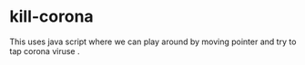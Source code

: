# kill-corona

This uses java script where we can play around by moving pointer and try to tap corona viruse .
